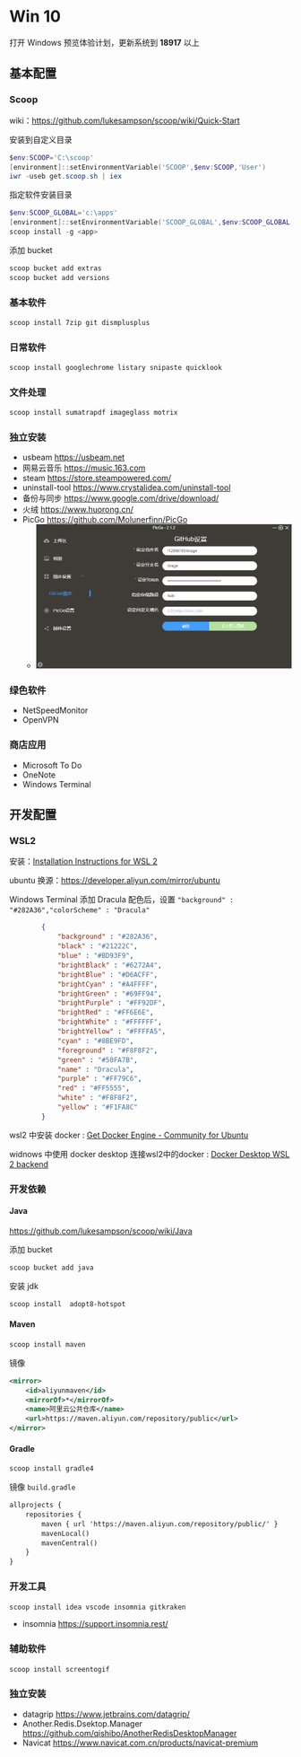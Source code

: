 # Win 10

打开 Windows 预览体验计划，更新系统到 **18917** 以上 



## 基本配置

### Scoop

wiki：https://github.com/lukesampson/scoop/wiki/Quick-Start



安装到自定义目录

```powershell
$env:SCOOP='C:\scoop'
[environment]::setEnvironmentVariable('SCOOP',$env:SCOOP,'User')
iwr -useb get.scoop.sh | iex
```

指定软件安装目录

```powershell
$env:SCOOP_GLOBAL='c:\apps'
[environment]::setEnvironmentVariable('SCOOP_GLOBAL',$env:SCOOP_GLOBAL,'Machine')
scoop install -g <app>
```


添加 bucket

```powershell
scoop bucket add extras
scoop bucket add versions
```



### 基本软件

```powershell
scoop install 7zip git dismplusplus 
```



### 日常软件

```powershell
scoop install googlechrome listary snipaste quicklook
```



### 文件处理

```powershell
scoop install sumatrapdf imageglass motrix
```



### 独立安装

- usbeam https://usbeam.net
- 网易云音乐 https://music.163.com
- steam https://store.steampowered.com/
- uninstall-tool https://www.crystalidea.com/uninstall-tool
- 备份与同步 https://www.google.com/drive/download/
- 火绒 https://www.huorong.cn/
- PicGo https://github.com/Molunerfinn/PicGo
  - ![](https://raw.githubusercontent.com/f12998765/image/image/hub/20200202222848.png)



### 绿色软件

- NetSpeedMonitor
- OpenVPN



### 商店应用

- Microsoft  To Do
- OneNote
- Windows Terminal



## 开发配置

### WSL2

安装：[Installation Instructions for WSL 2](https://docs.microsoft.com/zh-cn/windows/wsl/wsl2-index)



ubuntu 换源：https://developer.aliyun.com/mirror/ubuntu



Windows Terminal 添加 Dracula 配色后，设置  `"background" : "#282A36","colorScheme" : "Dracula"`

```json
        {
            "background" : "#282A36",
            "black" : "#21222C",
            "blue" : "#BD93F9",
            "brightBlack" : "#6272A4",
            "brightBlue" : "#D6ACFF",
            "brightCyan" : "#A4FFFF",
            "brightGreen" : "#69FF94",
            "brightPurple" : "#FF92DF",
            "brightRed" : "#FF6E6E",
            "brightWhite" : "#FFFFFF",
            "brightYellow" : "#FFFFA5",
            "cyan" : "#8BE9FD",
            "foreground" : "#F8F8F2",
            "green" : "#50FA7B",
            "name" : "Dracula",
            "purple" : "#FF79C6",
            "red" : "#FF5555",
            "white" : "#F8F8F2",
            "yellow" : "#F1FA8C"
        }
```



wsl2 中安装 docker  : [Get Docker Engine - Community for Ubuntu](https://docs.docker.com/install/linux/docker-ce/ubuntu/)



widnows 中使用 docker desktop 连接wsl2中的docker : [Docker Desktop WSL 2 backend](https://docs.docker.com/docker-for-windows/wsl-tech-preview/)



### 开发依赖

#### Java

https://github.com/lukesampson/scoop/wiki/Java



添加 bucket 

```powershell
scoop bucket add java
```



安装  jdk

```powershell
scoop install  adopt8-hotspot
```



#### Maven

```powershell
scoop install maven
```



镜像

```xml
<mirror>
    <id>aliyunmaven</id>
    <mirrorOf>*</mirrorOf>
    <name>阿里云公共仓库</name>
    <url>https://maven.aliyun.com/repository/public</url>
</mirror>
```



#### Gradle

```powershell
scoop install gradle4
```



镜像 `build.gradle`

```xml
allprojects {
    repositories {
        maven { url 'https://maven.aliyun.com/repository/public/' }
        mavenLocal()
        mavenCentral()
    }
}
```



### 开发工具



```powershell
scoop install idea vscode insomnia gitkraken
```



- insomnia https://support.insomnia.rest/



### 辅助软件

```powershell
scoop install screentogif
```



### 独立安装

- datagrip https://www.jetbrains.com/datagrip/
- Another.Redis.Dsektop.Manager https://github.com/qishibo/AnotherRedisDesktopManager
- Navicat  https://www.navicat.com.cn/products/navicat-premium

### 







